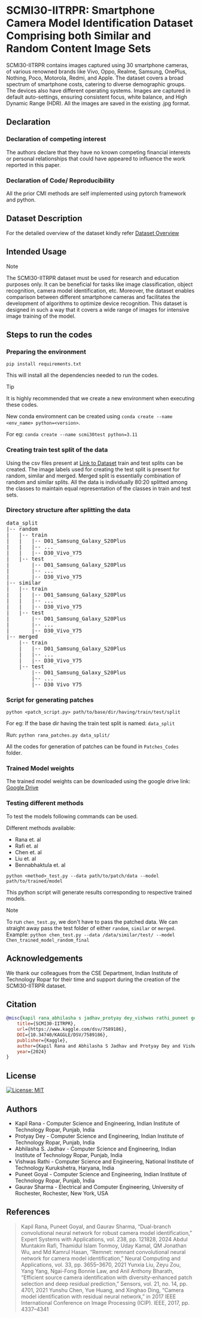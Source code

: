 # SCMI30-IITRPR: Smartphone Camera Model Identification Dataset Comprising both Similar and Random Content Image Sets

  SCMI30-IITRPR contains images captured using 30 smartphone cameras, of various renowned brands like Vivo, Oppo, Realme, Samsung, OnePlus, Nothing, Poco, Motorola, Redmi, and Apple. The dataset covers a broad spectrum of smartphone costs, catering to diverse demographic groups. The devices also have different operating systems. Images are captured in default auto-settings, ensuring consistent focus, white balance, and High Dynamic Range (HDR). All the images are saved in the existing .jpg format.

## Declaration

### Declaration of competing interest
The authors declare that they have no known competing financial interests or personal relationships that could have appeared to influence the work reported in this paper. 

### Declaration of Code/ Reproducibility
All the prior CMI methods are self implemented using pytorch framework and python.

## Dataset Description

For the detailed overview of the dataset kindly refer [Dataset Overview](https://www.kaggle.com/dsv/7589186)

## Intended Usage
> [!Note]
> The SCMI30-IITRPR dataset must be used for research and education purposes only. It can be beneficial for tasks like image classification, object recognition, camera model identification, etc. Moreover, the dataset enables comparison between different smartphone cameras and facilitates the development of algorithms to optimize device recognition. This dataset is designed in such a way that it covers a wide range of images for intensive image training of the model. 

## Steps to run the codes

### Preparing the environment

`pip install requirements.txt`

This will install all the dependencies needed to run the codes. 

> [!Tip]
> It is highly recommended that we create a new environment when executing these codes.

New conda enviromnent can be created using `conda create --name <env_name> python=<version>`. 

For eg: `conda create --name scmi30test python=3.11`

### Creating train test split of the data

Using the csv files present at [Link to Dataset](https://www.kaggle.com/dsv/7589186) train and test splits can be created. The image labels used for creating the test split is present for random, similar and merged. Merged split is essentially combination of random and similar splits. All the data is individually 80:20 splitted among the classes to maintain equal representation of the classes in train and test sets.

### Directory structure after splitting the data

<pre>
data_split
|-- random
|   |-- train
|   |   |-- D01_Samsung_Galaxy_S20Plus
|   |   |-- ...
|   |   |-- D30_Vivo_Y75
|   |-- test
|       |-- D01_Samsung_Galaxy_S20Plus
|       |-- ...
|       |-- D30_Vivo_Y75
|-- similar
|   |-- train
|   |   |-- D01_Samsung_Galaxy_S20Plus
|   |   |-- ...
|   |   |-- D30_Vivo_Y75
|   |-- test
|       |-- D01_Samsung_Galaxy_S20Plus
|       |-- ...
|       |-- D30_Vivo_Y75
|-- merged
    |-- train
    |   |-- D01_Samsung_Galaxy_S20Plus
    |   |-- ...
    |   |-- D30_Vivo_Y75
    |-- test
        |-- D01_Samsung_Galaxy_S20Plus
        |-- ...
        |-- D30_Vivo_Y75
</pre>

### Script for generating patches

`python <patch_script.py> path/to/base/dir/having/train/test/split`

For eg: If the base dir having the train test split is named: `data_split`

Run: `python rana_patches.py data_split/`

All the codes for generation of patches can be found in `Patches_Codes` folder.

### Trained Model weights

The trained model weights can be downloaded using the google drive link: [Google Drive](https://drive.google.com/drive/folders/1Fp242mDkF5BjmKLC-8W19M3sUwIwCQvz?usp=sharing)

### Testing different methods

To test the models following commands can be used.

Different methods available:
* Rana et. al
* Rafi et. al
* Chen et. al
* Liu et. al
* Bennabhaktula et. al

`python <method>_test.py --data path/to/patch/data --model path/to/trained/model`

This python script will generate results corresponding to respective trained models.

>[!Note]
>To run `chen_test.py`, we don't have to pass the patched data. We can straight away pass the test folder of either `random`, `similar` or `merged`. <br>
>Example: `python chen_test.py --data /data/similar/test/ --model Chen_trained_model_random_final`

## Acknowledgements
We thank our colleagues from the CSE Department, Indian Institute of Technology Ropar for their time and support during the creation of the SCMI30-IITRPR dataset.

## Citation

```bibtex
@misc{kapil rana_abhilasha s jadhav_protyay dey_vishwas rathi_puneet goyal_gaurav sharma_2024,
  	title={SCMI30-IITRPR},
  	url={https://www.kaggle.com/dsv/7589186},
  	DOI={10.34740/KAGGLE/DSV/7589186},
  	publisher={Kaggle},
  	author={Kapil Rana and Abhilasha S Jadhav and Protyay Dey and Vishwas Rathi and Puneet Goyal and Gaurav Sharma},
  	year={2024}
}
```

## License
[![License: MIT](https://img.shields.io/badge/License-MIT-yellow.svg)](https://github.com/IPSA-Lab/scmi30-iitrpr/blob/main/LICENSE)

## Authors

* Kapil Rana - Computer Science and Engineering, Indian Institute of Technology Ropar, Punjab, India
* Protyay Dey - Computer Science and Engineering, Indian Institute of Technology Ropar, Punjab, India
* Abhilasha S. Jadhav - Computer Science and Engineering, Indian Institute of Technology Ropar, Punjab, India
* Vishwas Rathi - Computer Science and Engineering, National Institute of Technology Kurukshetra, Haryana, India
* Puneet Goyal - Computer Science and Engineering, Indian Institute of Technology Ropar, Punjab, India
* Gaurav Sharma - Electrical and Computer Engineering, University of Rochester, Rochester, New York, USA

## References

> Kapil Rana, Puneet Goyal, and Gaurav Sharma, “Dual-branch convolutional neural network for robust camera model identification,” Expert Systems with Applications, vol. 238, pp. 121828, 2024
> Abdul Muntakim Rafi, Thamidul Islam Tonmoy, Uday Kamal, QM Jonathan Wu, and Md Kamrul Hasan, “Remnet: remnant convolutional neural network for camera model identification,” Neural Computing and Applications, vol. 33, pp. 3655–3670, 2021
> Yunxia Liu, Zeyu Zou, Yang Yang, Ngai-Fong Bonnie Law, and Anil Anthony Bharath, “Efficient source camera identification with diversity-enhanced patch selection and deep residual prediction,” Sensors, vol. 21, no. 14, pp. 4701, 2021
> Yunshu Chen, Yue Huang, and Xinghao Ding, “Camera model identification with residual neural network,” in 2017 IEEE International Conference on Image Processing (ICIP). IEEE, 2017, pp. 4337–4341




